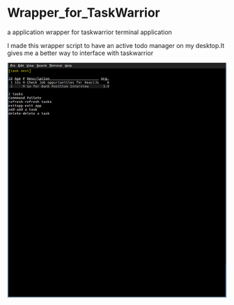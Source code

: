 # Wrapper_for_TaskWarrior
a application wrapper for taskwarrior terminal application

I made this wrapper script to have an active todo manager on my desktop.It gives me a better way to interface with taskwarrior

![Screenshot](/screenshot.png)
